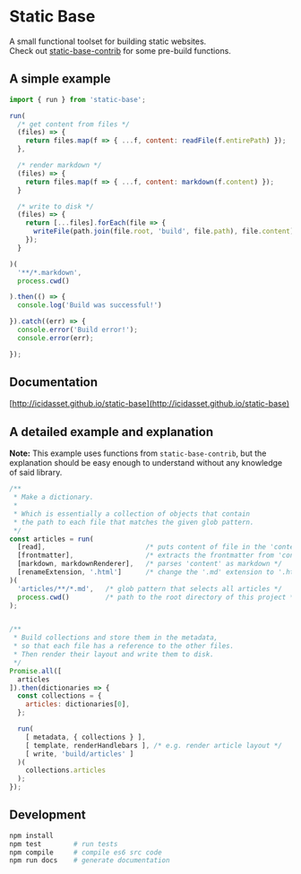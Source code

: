 # Static Base

A small functional toolset for building static websites.  
Check out [static-base-contrib](https://github.com/icidasset/static-base-contrib)
for some pre-build functions.



## A simple example

```js
import { run } from 'static-base';

run(
  /* get content from files */
  (files) => {
    return files.map(f => { ...f, content: readFile(f.entirePath) });
  },

  /* render markdown */
  (files) => {
    return files.map(f => { ...f, content: markdown(f.content) });
  }

  /* write to disk */
  (files) => {
    return [...files].forEach(file => {
      writeFile(path.join(file.root, 'build', file.path), file.content);
    });
  }

)(
  '**/*.markdown',
  process.cwd()

).then(() => {
  console.log('Build was successful!')

}).catch((err) => {
  console.error('Build error!');
  console.error(err);

});
```



## Documentation

[http://icidasset.github.io/static-base](http://icidasset.github.io/static-base)



## A detailed example and explanation

__Note:__ This example uses functions from `static-base-contrib`,
but the explanation should be easy enough to understand without
any knowledge of said library.

```js
/**
 * Make a dictionary.
 *
 * Which is essentially a collection of objects that contain
 * the path to each file that matches the given glob pattern.
 */
const articles = run(
  [read],                         /* puts content of file in the 'content' attribute */
  [frontmatter],                  /* extracts the frontmatter from 'content' and parses it */
  [markdown, markdownRenderer],   /* parses 'content' as markdown */
  [renameExtension, '.html']      /* change the '.md' extension to '.html' */
)(
  'articles/**/*.md',   /* glob pattern that selects all articles */
  process.cwd()         /* path to the root directory of this project */
);


/**
 * Build collections and store them in the metadata,
 * so that each file has a reference to the other files.
 * Then render their layout and write them to disk.
 */
Promise.all([
  articles
]).then(dictionaries => {
  const collections = {
    articles: dictionaries[0],
  };

  run(
    [ metadata, { collections } ],
    [ template, renderHandlebars ], /* e.g. render article layout */
    [ write, 'build/articles' ]
  )(
    collections.articles
  );
});
```



## Development

```bash
npm install
npm test        # run tests
npm compile     # compile es6 src code
npm run docs    # generate documentation
```
